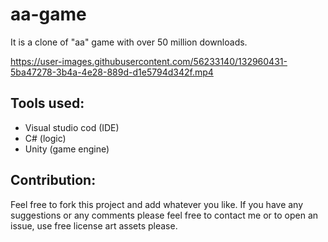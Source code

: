 # aa-game
It is a clone of "aa" game with over 50 million downloads.

https://user-images.githubusercontent.com/56233140/132960431-5ba47278-3b4a-4e28-889d-d1e5794d342f.mp4

## Tools used:

- Visual studio cod (IDE)
- C# (logic)
- Unity (game engine)

## Contribution:
Feel free to fork this project and add whatever you like. If you have any suggestions or any comments please feel free to contact me or to open an issue, use free license art assets please.

